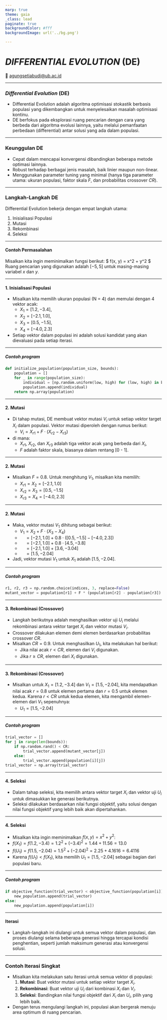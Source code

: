 ```yaml
---
marp: true
theme: gaia
_class: lead
paginate: true
backgroundColor: #fff
backgroundImage: url('../bg.png')

---
```


# _DIFFERENTIAL EVOLUTION_ (DE)

📧 agungsetiabudi@ub.ac.id

---

### _Differential Evolution_ (DE)

- Differential Evolution adalah algoritma optimisasi stokastik berbasis populasi yang dikembangkan untuk menyelesaikan masalah optimisasi kontinu.
- DE berfokus pada eksplorasi ruang pencarian dengan cara yang berbeda dari algoritma evolusi lainnya, yaitu melalui pemanfaatan perbedaan (differential) antar solusi yang ada dalam populasi.

---
### Keunggulan DE

- Cepat dalam mencapai konvergensi dibandingkan beberapa metode optimasi lainnya.
- Robust terhadap berbagai jenis masalah, baik linier maupun non-linear.
- Menggunakan parameter tuning yang minimal (hanya tiga parameter utama: ukuran populasi, faktor skala $F$, dan probabilitas crossover $CR$).
---
### Langkah-Langkah DE

Differential Evolution bekerja dengan empat langkah utama:
1. Inisialisasi Populasi
2. Mutasi
3. Rekombinasi
4. Seleksi

---
#### Contoh Permasalahan

Misalkan kita ingin meminimalkan fungsi berikut:
$
f(x, y) = x^2 + y^2
$
Ruang pencarian yang digunakan adalah $[-5, 5]$ untuk masing-masing variabel $x$ dan $y$.

---
#### 1. Inisialisasi Populasi
- Misalkan kita memilih ukuran populasi \(N = 4\) dan memulai dengan 4 vektor acak:
    - $X_1 = [1.2, -3.4]$,
    - $X_2 = [-2.1, 1.0]$,
    - $X_3 = [0.5, -1.5]$,
    - $X_4 = [-4.0, 2.3]$
- Setiap vektor dalam populasi ini adalah solusi kandidat yang akan dievaluasi pada setiap iterasi.

---
##### Contoh program
```python
def initialize_population(population_size, bounds):
    population = []
    for _ in range(population_size):
        individual = [np.random.uniform(low, high) for (low, high) in bounds]
        population.append(individual)
    return np.array(population)
```

---
#### 2. Mutasi
- Di tahap mutasi, DE membuat vektor mutasi $V_i$ untuk setiap vektor target $X_i$ dalam populasi. Vektor mutasi diperoleh dengan rumus berikut:
    - $V_i = X_{r1} + F \cdot (X_{r2} - X_{r3})$
- di mana:
    - $X_{r1}$, $X_{r2}$, dan $X_{r3}$ adalah tiga vektor acak yang berbeda dari $X_i$,
    - $F$ adalah faktor skala, biasanya dalam rentang [0 - 1].

---
#### 2. Mutasi
- Misalkan $F = 0.8$. Untuk menghitung $V_1$, misalkan kita memilih:
    - $X_{r1} = X_2 = [-2.1, 1.0]$
    - $X_{r2} = X_3 = [0.5, -1.5]$
    - $X_{r3} = X_4 = [-4.0, 2.3]$

---
#### 2. Mutasi
- Maka, vektor mutasi $V_1$ dihitung sebagai berikut:
    - $V_1 = X_2 + F \cdot (X_3 - X_4)$
    - $\quad= [-2.1, 1.0] + 0.8 \cdot ([0.5, -1.5] - [-4.0, 2.3])$
    - $\quad= [-2.1, 1.0] + 0.8 \cdot [4.5, -3.8]$
    - $\quad= [-2.1, 1.0] + [3.6, -3.04]$
    - $\quad= [1.5, -2.04]$
- Jadi, vektor mutasi $V_1$ untuk $X_1$ adalah $[1.5, -2.04]$.

---
##### Contoh program
```python
r1, r2, r3 = np.random.choice(indices, 3, replace=False)
mutant_vector = population[r1] + F * (population[r2] - population[r3])
```

---
#### 3. Rekombinasi (Crossover)
- Langkah berikutnya adalah menghasilkan vektor uji $U_i$ melalui rekombinasi antara vektor target $X_i$ dan vektor mutasi $V_i$.
- Crossover dilakukan elemen demi elemen berdasarkan probabilitas crossover $CR$.
- Misalkan $CR = 0.9$. Untuk menghasilkan $U_1$, kita melakukan hal berikut:
    - Jika nilai acak $r < CR$, elemen dari $V_i$ digunakan.
    - Jika $r \geq CR$, elemen dari $X_i$ digunakan.

---
#### 3. Rekombinasi (Crossover)
- Misalkan untuk $X_1 = [1.2, -3.4]$ dan $V_1 = [1.5, -2.04]$, kita mendapatkan nilai acak $r = 0.8$ untuk elemen pertama dan $r = 0.5$ untuk elemen kedua. Karena $r < CR$ untuk kedua elemen, kita mengambil elemen-elemen dari $V_1$ sepenuhnya:
    - $U_1 = [1.5, -2.04]$

---
##### Contoh program
```python
trial_vector = []
for j in range(len(bounds)):
    if np.random.rand() < CR:
        trial_vector.append(mutant_vector[j])
    else:
        trial_vector.append(population[i][j])
trial_vector = np.array(trial_vector)
```

---
#### 4. Seleksi
- Dalam tahap seleksi, kita memilih antara vektor target $X_i$ dan vektor uji $U_i$ untuk dimasukkan ke generasi berikutnya.
- Seleksi dilakukan berdasarkan nilai fungsi objektif, yaitu solusi dengan nilai fungsi objektif yang lebih baik akan dipertahankan.

---
#### 4. Seleksi
- Misalkan kita ingin meminimalkan $f(x, y) = x^2 + y^2$:
- $f(X_1) = f(1.2, -3.4) = 1.2^2 + (-3.4)^2 = 1.44 + 11.56 = 13.0$
- $f(U_1) = f(1.5, -2.04) = 1.5^2 + (-2.04)^2 = 2.25 + 4.1616 = 6.4116$
- Karena $f(U_1) < f(X_1)$, kita memilih $U_1 = [1.5, -2.04]$ sebagai bagian dari populasi baru.

---
##### Contoh program
```python
if objective_function(trial_vector) < objective_function(population[i]):
    new_population.append(trial_vector)
else:
    new_population.append(population[i])
```

---
#### Iterasi
- Langkah-langkah ini diulangi untuk semua vektor dalam populasi, dan proses diulangi selama beberapa generasi hingga tercapai kondisi penghentian, seperti jumlah maksimum generasi atau konvergensi solusi.

---
### Contoh Iterasi Singkat
- Misalkan kita melakukan satu iterasi untuk semua vektor di populasi:
    1. **Mutasi**: Buat vektor mutasi untuk setiap vektor target $X_i$.
    2. **Rekombinasi**: Buat vektor uji $U_i$ dari kombinasi $X_i$ dan $V_i$.
    3. **Seleksi**: Bandingkan nilai fungsi objektif dari $X_i$ dan $U_i$, pilih yang lebih baik.
- Dengan terus mengulangi langkah ini, populasi akan bergerak menuju area optimum di ruang pencarian.